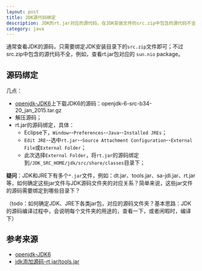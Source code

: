 ```yaml
---
layout: post
title: JDK源代码绑定
description: JDK的rt.jar对应的源代码，在JDK安装文件的src.zip中包含的源代码不全
category: java
---
```


通常查看JDK的源码，只需要绑定JDK安装目录下的`src.zip`文件即可；不过src.zip中包含的源代码不全，例如，查看rt.jar包对应的 `sun.nio` package。

## 源码绑定

几点：

* [openjdk-JDK6][openjdk-JDK6]上下载JDK6的源码：openjdk-6-src-b34-20_jan_2015.tar.gz
* 解压源码；
* rt.jar的源码绑定，具体：
	* Eclipse下，`Window`--`Preferences`--`Java`--`Installed JREs`；
	* `Edit JRE`--选中`rt.jar`--`Source Attachment Configuration`--`External File`或`External Folder`；
	* 此次选择`External Folder`，将`rt.jar`的源码绑定到`/JDK_SRC_HOME/jdk/src/share/classes`目录下；
	
	
**疑问**：JDK和JRE下有多个`*.jar`文件，例如：dt.jar、tools.jar、sa-jdi.jar、rt.jar等，如何确定这些jar文件与JDK源码文件夹的对应关系？简单来说，这些jar文件的源码需要绑定到哪些目录下？


（todo：如何确定JDK、JRE下各类jar包，对应的源码文件夹？基本思路：JDK的源码编译过程中，会说明每个文件夹的用途的，查看一下，或者闲暇时，编译下）






## 参考来源


* [openjdk-JDK6][openjdk-JDK6]
* [jdk添加源码-rt.jar/tools.jar][jdk添加源码-rt.jar/tools.jar]









[NingG]:    								http://ningg.github.com  "NingG"
[openjdk-JDK6]:								http://openjdk.java.net/projects/jdk6
[jdk添加源码-rt.jar/tools.jar]:						http://agapple.iteye.com/blog/1057192










